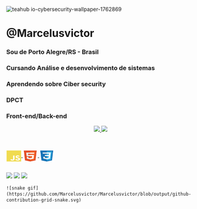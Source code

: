 ![teahub io-cybersecurity-wallpaper-1762869](https://user-images.githubusercontent.com/96080133/155764391-8cfad30f-904d-4064-88bb-66db764b31af.jpg)

<h1> @Marcelusvictor </h1>
<h3> Sou de Porto Alegre/RS - Brasil </h3>
<h3> Cursando Análise e desenvolvimento de sistemas </h3>
<h3> Aprendendo sobre Ciber security </h3>
<h3> DPCT </H3>
<h3> Front-end/Back-end </h3>

<div align="center">
  <a href="https://github.com/Marcelusvictor">
  <img height="145em" src="https://github-readme-stats.vercel.app/api?username=Marcelusvictor&show_icons=true&theme=dark&include_all_commits=true&count_private=true"/>
  <img height="145em" src="https://github-readme-stats.vercel.app/api/top-langs/?username=Marcelusvictor&layout=compact&langs_count=7&theme=dark"/>
</div>

 ##
 
  <div style="display: inline_block"><br>
  <img align="center" alt="Formando-Js" height="30" width="40" src="https://raw.githubusercontent.com/devicons/devicon/master/icons/javascript/javascript-plain.svg">
  <img align="center" alt="Formando -HTML" height="30" width="40" src="https://raw.githubusercontent.com/devicons/devicon/master/icons/html5/html5-original.svg">
  <img align="center" alt="Formando-CSS" height="30" width="40" src="https://raw.githubusercontent.com/devicons/devicon/master/icons/css3/css3-original.svg">
</div>
  
 ## 
  
   <div> 
     <a href="https://www.linkedin.com/in/marcelus-victor-517a681b5" target="_blank"><img src="https://img.shields.io/badge/-LinkedIn-%230077B5?style=for-the-badge&logo=linkedin&logoColor=white" target="_blank"></a> 
     <a href="https://discord.gg/MRC6#3343" target="_blank"><img src="https://img.shields.io/badge/Discord-7289DA?style=for-the-badge&logo=discord&logoColor=white" target="_blank"></a> 
     <a href = "marceluslaportavictor@gmail.com"><img src="https://img.shields.io/badge/-Gmail-%23333?style=for-the-badge&logo=gmail&logoColor=white" target="_blank"></a>
  </div>
     
    ![snake gif](https://github.com/Marcelusvictor/Marcelusvictor/blob/output/github-contribution-grid-snake.svg)




    

    

    

    




